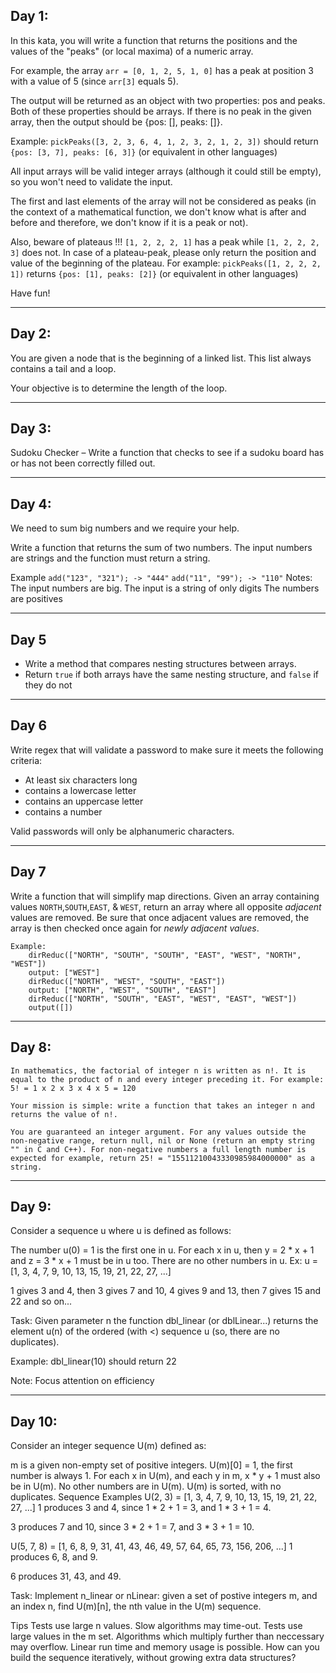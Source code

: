 ## Day 1:

In this kata, you will write a function that returns the positions and the values of the "peaks" (or local maxima) of a numeric array.

For example, the array `arr = [0, 1, 2, 5, 1, 0]` has a peak at position 3 with a value of 5 (since `arr[3]` equals 5).

The output will be returned as an object with two properties: pos and peaks. Both of these properties should be arrays. If there is no peak in the given array, then the output should be {pos: [], peaks: []}.

Example: `pickPeaks([3, 2, 3, 6, 4, 1, 2, 3, 2, 1, 2, 3])` should return `{pos: [3, 7], peaks: [6, 3]}` (or equivalent in other languages)

All input arrays will be valid integer arrays (although it could still be empty), so you won't need to validate the input.

The first and last elements of the array will not be considered as peaks (in the context of a mathematical function, we don't know what is after and before and therefore, we don't know if it is a peak or not).

Also, beware of plateaus !!! `[1, 2, 2, 2, 1]` has a peak while `[1, 2, 2, 2, 3]` does not. In case of a plateau-peak, please only return the position and value of the beginning of the plateau. For example: `pickPeaks([1, 2, 2, 2, 1])` returns `{pos: [1], peaks: [2]}` (or equivalent in other languages)

Have fun!

---

## Day 2:

You are given a node that is the beginning of a linked list. This list always contains a tail and a loop.

Your objective is to determine the length of the loop.

---

## Day 3:

Sudoku Checker – Write a function that checks to see if a sudoku board has or has not been correctly filled out.

---

## Day 4:

We need to sum big numbers and we require your help.

Write a function that returns the sum of two numbers. The input numbers are strings and the function must return a string.

Example
`add("123", "321"); -> "444"`
`add("11", "99"); -> "110"`
Notes: 
The input numbers are big.
The input is a string of only digits
The numbers are positives

---

## Day 5
- Write a method that compares nesting structures between arrays. 
- Return `true` if both arrays have the same nesting structure, and `false` if they do not

---

## Day 6
Write regex that will validate a password to make sure it meets the following criteria:

- At least six characters long
- contains a lowercase letter
- contains an uppercase letter
- contains a number

Valid passwords will only be alphanumeric characters.

---

## Day 7
Write a function that will simplify map directions. Given an array containing values `NORTH`,`SOUTH`,`EAST`, & `WEST`, return an array where all opposite *adjacent* values are removed. Be sure that once adjacent values are removed, the array is then checked once again for *newly adjacent values*.

```
Example:
    dirReduc(["NORTH", "SOUTH", "SOUTH", "EAST", "WEST", "NORTH", "WEST"])
    output: ["WEST"]
    dirReduc(["NORTH", "WEST", "SOUTH", "EAST"])
    output: ["NORTH", "WEST", "SOUTH", "EAST"]
    dirReduc(["NORTH", "SOUTH", "EAST", "WEST", "EAST", "WEST"])
    output([])
```

---
## Day 8:

```
In mathematics, the factorial of integer n is written as n!. It is equal to the product of n and every integer preceding it. For example: 5! = 1 x 2 x 3 x 4 x 5 = 120

Your mission is simple: write a function that takes an integer n and returns the value of n!.

You are guaranteed an integer argument. For any values outside the non-negative range, return null, nil or None (return an empty string "" in C and C++). For non-negative numbers a full length number is expected for example, return 25! = "15511210043330985984000000" as a string.
```

---
## Day 9:
Consider a sequence u where u is defined as follows:

The number u(0) = 1 is the first one in u.
For each x in u, then y = 2 * x + 1 and z = 3 * x + 1 must be in u too.
There are no other numbers in u.
Ex: u = [1, 3, 4, 7, 9, 10, 13, 15, 19, 21, 22, 27, ...]

1 gives 3 and 4, then 3 gives 7 and 10, 4 gives 9 and 13, then 7 gives 15 and 22 and so on...

Task:
Given parameter n the function dbl_linear (or dblLinear...) returns the element u(n) of the ordered (with <) sequence u (so, there are no duplicates).

Example:
dbl_linear(10) should return 22

Note:
Focus attention on efficiency

---
## Day 10:

Consider an integer sequence U(m) defined as:

m is a given non-empty set of positive integers.
U(m)[0] = 1, the first number is always 1.
For each x in U(m), and each y in m, x * y + 1 must also be in U(m).
No other numbers are in U(m).
U(m) is sorted, with no duplicates.
Sequence Examples
U(2, 3) = [1, 3, 4, 7, 9, 10, 13, 15, 19, 21, 22, 27, ...]
1 produces 3 and 4, since 1 * 2 + 1 = 3, and 1 * 3 + 1 = 4.

3 produces 7 and 10, since 3 * 2 + 1 = 7, and 3 * 3 + 1 = 10.

U(5, 7, 8) = [1, 6, 8, 9, 31, 41, 43, 46, 49, 57, 64, 65, 73, 156, 206, ...]
1 produces 6, 8, and 9.

6 produces 31, 43, and 49.

Task:
Implement n_linear or nLinear: given a set of postive integers m, and an index n, find U(m)[n], the nth value in the U(m) sequence.

Tips
Tests use large n values. Slow algorithms may time-out.
Tests use large values in the m set. Algorithms which multiply further than neccessary may overflow.
Linear run time and memory usage is possible.
How can you build the sequence iteratively, without growing extra data structures?
